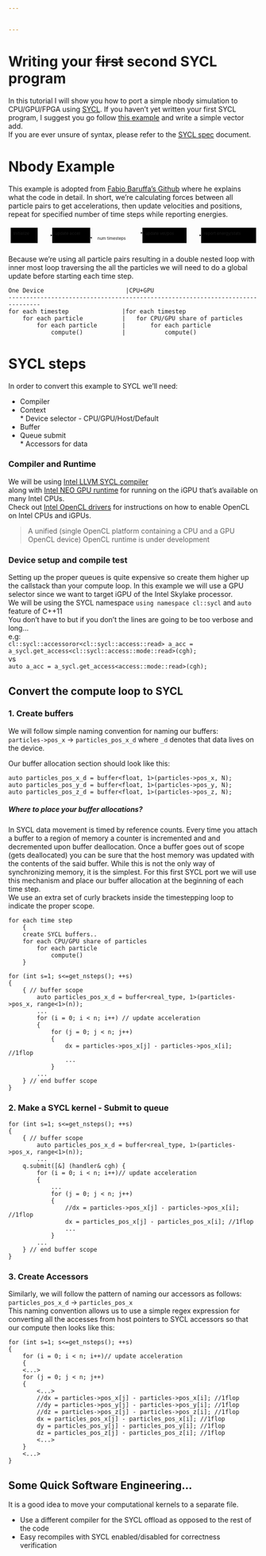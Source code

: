 ```yaml
---


---
```


<h1 id="writing-your-first-second-sycl-program">Writing your <s>first</s> second SYCL program</h1>
<p>In this tutorial I will show you how to port a simple nbody simulation to CPU/GPU/FPGA using <a href="https://www.khronos.org/sycl/">SYCL</a>. If you haven’t yet written your first SYCL program, I suggest you go follow <a href="https://www.codeplay.com/portal/sycl-tutorial-1-the-vector-addition">this example</a> and write a simple vector add.<br>
If you are ever unsure of syntax, please refer to the <a href="https://www.khronos.org/files/sycl/sycl-12-reference-card.pdf">SYCL spec</a> document.</p>
<h1 id="nbody-example">Nbody Example</h1>
<p>This example is adopted from <a href="https://github.com/fbaru-dev/nbody-demo">Fabio Baruffa’s Github</a> where he explains what the code in detail. In short, we’re calculating forces between all particle pairs to get accelerations, then update velocities and positions, repeat for specified number of time steps while reporting energies.</p>
<div class="mermaid"><svg xmlns="http://www.w3.org/2000/svg" id="mermaid-svg-dLDg5xACBKKTZulj" width="100%" style="max-width: 858.34375px;" viewBox="0 0 858.34375 76.625"><g transform="translate(-12, -12)"><g class="output"><g class="clusters"></g><g class="edgePaths"><g class="edgePath" style="opacity: 1;"><path class="path" d="M112.609375,46.25L137.609375,46.25L162.609375,46.25" marker-end="url(#arrowhead43)" style="fill:none"></path><defs><marker id="arrowhead43" viewBox="0 0 10 10" refX="9" refY="5" markerUnits="strokeWidth" markerWidth="8" markerHeight="6" orient="auto"><path d="M 0 0 L 10 5 L 0 10 z" class="arrowheadPath" style="stroke-width: 1; stroke-dasharray: 1, 0;"></path></marker></defs></g><g class="edgePath" style="opacity: 1;"><path class="path" d="M292.875,38.625977547931384L382.5859375,28.125L472.296875,37.95726450302343" marker-end="url(#arrowhead44)" style="fill:none"></path><defs><marker id="arrowhead44" viewBox="0 0 10 10" refX="9" refY="5" markerUnits="strokeWidth" markerWidth="8" markerHeight="6" orient="auto"><path d="M 0 0 L 10 5 L 0 10 z" class="arrowheadPath" style="stroke-width: 1; stroke-dasharray: 1, 0;"></path></marker></defs></g><g class="edgePath" style="opacity: 1;"><path class="path" d="M472.296875,54.54273549697657L382.5859375,64.375L292.875,53.874022452068616" marker-end="url(#arrowhead45)" style="fill:none"></path><defs><marker id="arrowhead45" viewBox="0 0 10 10" refX="9" refY="5" markerUnits="strokeWidth" markerWidth="8" markerHeight="6" orient="auto"><path d="M 0 0 L 10 5 L 0 10 z" class="arrowheadPath" style="stroke-width: 1; stroke-dasharray: 1, 0;"></path></marker></defs></g><g class="edgePath" style="opacity: 1;"><path class="path" d="M623.625,46.25L648.625,46.25L673.625,46.25" marker-end="url(#arrowhead46)" style="fill:none"></path><defs><marker id="arrowhead46" viewBox="0 0 10 10" refX="9" refY="5" markerUnits="strokeWidth" markerWidth="8" markerHeight="6" orient="auto"><path d="M 0 0 L 10 5 L 0 10 z" class="arrowheadPath" style="stroke-width: 1; stroke-dasharray: 1, 0;"></path></marker></defs></g></g><g class="edgeLabels"><g class="edgeLabel" transform="" style="opacity: 1;"><g transform="translate(0,0)" class="label"><foreignObject width="0" height="0"><div xmlns="http://www.w3.org/1999/xhtml" style="display: inline-block; white-space: nowrap;"><span class="edgeLabel"></span></div></foreignObject></g></g><g class="edgeLabel" transform="" style="opacity: 1;"><g transform="translate(0,0)" class="label"><foreignObject width="0" height="0"><div xmlns="http://www.w3.org/1999/xhtml" style="display: inline-block; white-space: nowrap;"><span class="edgeLabel"></span></div></foreignObject></g></g><g class="edgeLabel" transform="translate(382.5859375,64.375)" style="opacity: 1;"><g transform="translate(-64.7109375,-16.25)" class="label"><foreignObject width="129.43359375" height="32.5"><div xmlns="http://www.w3.org/1999/xhtml" style="display: inline-block; white-space: nowrap;"><span class="edgeLabel">num timesteps</span></div></foreignObject></g></g><g class="edgeLabel" transform="" style="opacity: 1;"><g transform="translate(0,0)" class="label"><foreignObject width="0" height="0"><div xmlns="http://www.w3.org/1999/xhtml" style="display: inline-block; white-space: nowrap;"><span class="edgeLabel"></span></div></foreignObject></g></g></g><g class="nodes"><g class="node" id="A" transform="translate(66.3046875,46.25)" style="opacity: 1;"><rect rx="0" ry="0" x="-46.3046875" y="-26.25" width="92.609375" height="52.5"></rect><g class="label" transform="translate(0,0)"><g transform="translate(-36.3046875,-16.25)"><foreignObject width="72.6171875" height="32.5"><div xmlns="http://www.w3.org/1999/xhtml" style="display: inline-block; white-space: nowrap;">Initialize</div></foreignObject></g></g></g><g class="node" id="B" transform="translate(227.7421875,46.25)" style="opacity: 1;"><rect rx="0" ry="0" x="-65.1328125" y="-26.25" width="130.265625" height="52.5"></rect><g class="label" transform="translate(0,0)"><g transform="translate(-55.1328125,-16.25)"><foreignObject width="110.2734375" height="32.5"><div xmlns="http://www.w3.org/1999/xhtml" style="display: inline-block; white-space: nowrap;">update accel</div></foreignObject></g></g></g><g class="node" id="C" transform="translate(547.9609375,46.25)" style="opacity: 1;"><rect rx="0" ry="0" x="-75.6640625" y="-26.25" width="151.328125" height="52.5"></rect><g class="label" transform="translate(0,0)"><g transform="translate(-65.6640625,-16.25)"><foreignObject width="131.328125" height="32.5"><div xmlns="http://www.w3.org/1999/xhtml" style="display: inline-block; white-space: nowrap;">update vel/pos</div></foreignObject></g></g></g><g class="node" id="D" transform="translate(767.984375,46.25)" style="opacity: 1;"><rect rx="0" ry="0" x="-94.359375" y="-26.25" width="188.71875" height="52.5"></rect><g class="label" transform="translate(0,0)"><g transform="translate(-84.359375,-16.25)"><foreignObject width="168.73046875" height="32.5"><div xmlns="http://www.w3.org/1999/xhtml" style="display: inline-block; white-space: nowrap;">report energy/stats</div></foreignObject></g></g></g></g></g></g></svg></div>
<p>Because we’re using all particle pairs resulting in a double nested loop with inner most loop traversing the all the particles we will need to do a global update before starting each time step.</p>
<pre><code>One Device						|CPU+GPU
-------------------------------------------------------------------------------
for each timestep				|for each timestep
	for each particle			|	for CPU/GPU share of particles 
		for each particle		|		for each particle
			compute()			|			compute()
</code></pre>
<h1 id="sycl-steps">SYCL steps</h1>
<p>In order to convert this example to SYCL we’ll need:</p>
<ul>
<li>Compiler</li>
<li>Context<br>
* Device selector - CPU/GPU/Host/Default</li>
<li>Buffer</li>
<li>Queue submit<br>
* Accessors for data</li>
</ul>
<h3 id="compiler-and-runtime">Compiler and Runtime</h3>
<p>We will be using <a href="https://github.com/intel/llvm/tree/sycl">Intel LLVM SYCL compiler</a><br>
along with <a href="https://github.com/intel/compute-runtime">Intel NEO GPU runtime</a> for running on the iGPU that’s available on many Intel CPUs.<br>
Check out <a href="https://software.intel.com/en-us/articles/opencl-drivers">Intel OpenCL drivers</a> for instructions on how to enable OpenCL on Intel CPUs and iGPUs.</p>
<blockquote>
<p>A unified (single OpenCL platform containing a CPU and a GPU OpenCL device) OpenCL runtime is under development</p>
</blockquote>
<h3 id="device-setup-and-compile-test">Device setup and compile test</h3>
<p>Setting up the proper queues is quite expensive so create them higher up the callstack than your compute loop. In this example we will use a GPU selector since we want to target iGPU of the Intel Skylake processor.<br>
We will be using the SYCL namespace <code>using namespace cl::sycl</code> and <code>auto</code> feature of C++11<br>
You don’t have to but if you don’t the lines are going to be too verbose and long…<br>
e.g:<br>
<code>cl::sycl::accessoror&lt;cl::sycl::access::read&gt; a_acc = a_sycl.get_access&lt;cl::sycl::access::mode::read&gt;(cgh);</code><br>
vs<br>
<code>auto a_acc = a_sycl.get_access&lt;access::mode::read&gt;(cgh);</code></p>
<h2 id="convert-the-compute-loop-to-sycl">Convert the compute loop to SYCL</h2>
<h3 id="create-buffers">1. Create buffers</h3>
<p>We will follow simple naming convention for naming our buffers:<br>
<code>particles-&gt;pos_x</code> -&gt; <code>particles_pos_x_d</code> where <code>_d</code> denotes that data lives on the device.</p>
<p>Our buffer allocation section should look like this:</p>
<pre><code>auto particles_pos_x_d = buffer&lt;float, 1&gt;(particles-&gt;pos_x, N);
auto particles_pos_y_d = buffer&lt;float, 1&gt;(particles-&gt;pos_y, N);
auto particles_pos_z_d = buffer&lt;float, 1&gt;(particles-&gt;pos_z, N);
</code></pre>
<h5 id="where-to-place-your-buffer-allocations">Where to place your buffer allocations?</h5>
<p>In SYCL data movement is timed by reference counts. Every time you attach a buffer to a region of memory a counter is incremented and and decremented upon buffer deallocation. Once a buffer goes out of scope (gets deallocated) you can be sure that the host memory was updated with the contents of the said buffer. While this is not the only way of synchronizing memory, it is the simplest. For this first SYCL port we will use this mechanism and place our buffer allocation at the beginning of each time step.<br>
We use an extra set of curly brackets inside the timestepping loop to indicate the proper scope.</p>
<pre><code>for each time step
	{
	create SYCL buffers..
	for each CPU/GPU share of particles
		for each particle
			compute()
	}
</code></pre>
<pre><code>for (int s=1; s&lt;=get_nsteps(); ++s)
{
	{ // buffer scope
		auto particles_pos_x_d = buffer&lt;real_type, 1&gt;(particles-&gt;pos_x, range&lt;1&gt;(n));
		...
		for (i = 0; i &lt; n; i++) // update acceleration
		{
			for (j = 0; j &lt; n; j++)
			{
				dx = particles-&gt;pos_x[j] - particles-&gt;pos_x[i]; //1flop
				...
			}
		...
	} // end buffer scope
}
</code></pre>
<h3 id="make-a-sycl-kernel---submit-to-queue">2. Make a SYCL kernel - Submit to queue</h3>
<pre><code>for (int s=1; s&lt;=get_nsteps(); ++s)
{
	{ // buffer scope
		auto particles_pos_x_d = buffer&lt;real_type, 1&gt;(particles-&gt;pos_x, range&lt;1&gt;(n));
		...
	q.submit([&amp;] (handler&amp; cgh) {
		for (i = 0; i &lt; n; i++)// update acceleration
		{
			...
			for (j = 0; j &lt; n; j++)
			{
				//dx = particles-&gt;pos_x[j] - particles-&gt;pos_x[i]; //1flop
				dx = particles_pos_x[j] - particles_pos_x[i]; //1flop
				...
			}
		...
	} // end buffer scope
}
</code></pre>
<h3 id="create-accessors">3. Create Accessors</h3>
<p>Similarly, we will follow the pattern of naming our accessors as follows:<br>
<code>particles_pos_x_d</code> -&gt; <code>particles_pos_x</code><br>
This naming convention allows us to use  a simple regex expression for converting all the accesses from host pointers to SYCL accessors so that our compute then looks like this:</p>
<pre><code>for (int s=1; s&lt;=get_nsteps(); ++s)
{
	for (i = 0; i &lt; n; i++)// update acceleration
	{
	&lt;...&gt;
	for (j = 0; j &lt; n; j++)
	{
		&lt;...&gt;
		//dx = particles-&gt;pos_x[j] - particles-&gt;pos_x[i]; //1flop
		//dy = particles-&gt;pos_y[j] - particles-&gt;pos_y[i]; //1flop
		//dz = particles-&gt;pos_z[j] - particles-&gt;pos_z[i]; //1flop
		dx = particles_pos_x[j] - particles_pos_x[i]; //1flop
		dy = particles_pos_y[j] - particles_pos_y[i]; //1flop
		dz = particles_pos_z[j] - particles_pos_z[i]; //1flop
		&lt;...&gt;
	}
	&lt;...&gt;
}
</code></pre>
<h2 id="some-quick-software-engineering..">Some Quick Software Engineering…</h2>
<p>It is a good idea to move your computational kernels to a separate file.</p>
<ul>
<li>Use a different compiler for the SYCL offload as opposed to the rest of the code</li>
<li>Easy recompiles with SYCL enabled/disabled for correctness verification</li>
</ul>

